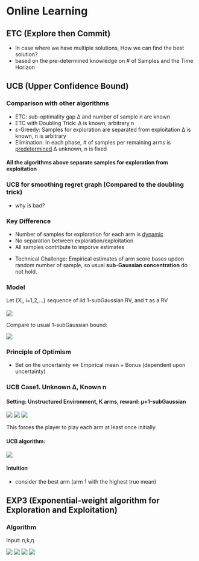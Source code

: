 # Online Learning

## ETC (Explore then Commit)

 - In case where we have multiple solutions, How we can find the best solution?
 - based on the pre-determined knowledge on # of Samples and the Time Horizon


## UCB (Upper Confidence Bound)

### Comparison with other algorithms
 - ETC: sub-optimality gap Δ and number of sample n are known
 - ETC with Doubling Trick: Δ is known, arbitrary n
 - ε-Greedy: Samples for exploration are separated from exploitation
             Δ is known, n is arbitrary
 - Elimination: In each phase, # of samples per remaining arms is <ins>predetermined</ins>
                Δ unknown, n is fixed

#### All the algorithms above separate samples for exploration from exploitation

### UCB for smoothing regret graph (Compared to the doubling trick)
 - why is bad? 

### Key Difference
 - Number of samples for exploration for each arm is <ins>dynamic</ins>
 - No separation between exploration/exploitation
 - All samples contribute to imporve estimates

* Technical Challenge: Empirical estimates of arm score bases updon random number of sample, so usual __sub-Gaussian concentration__ do not hold.

### Model
Let {X<sub>i</sub>, i=1,2,...} sequence of iid 1-subGaussian RV, and τ as a RV

<img src="https://latex.codecogs.com/svg.image?P\Bigg(|\sum_{i=1}^\tau&space;X_i&space;|&space;>&space;\sqrt{2&space;\tau&space;(2log\tau&space;&plus;&space;log(1&space;\backslash&space;\delta)}\Bigg)&space;\leqq&space;\frac{\pi^2}{3}&space;\delta">


Compare to usual 1-subGaussian bound:

<img src="https://latex.codecogs.com/svg.image?P\bigg(&space;\frac{1}{n}&space;\sum_{i=1}^n&space;X_i&space;>&space;\sqrt{\frac{2n\log(1\backslash\delta)}{n}}\bigg)&space;\leqq&space;\delta">

### Principle of Optimism
 - Bet on the uncertainty <=> Empirical mean + Bonus (dependent upon uncertainty)

### UCB Case1. Unknown Δ, Known n

#### Setting: Unstructured Environment, K arms, reward: μ+1-subGaussian

<img src="https://latex.codecogs.com/svg.image?\inline&space;U_j(t-1,\delta)&space;=&space;\mu_j(t-1)&space;&plus;&space;\sqrt{\frac{2\ln(1&space;\backslash&space;\delta)}{T_j(t-1)}&space;}"> 

<img src="https://latex.codecogs.com/svg.image?\inline&space;\large&space;\bigg(&space;\mathit{where,}&space;\;\;&space;\hat{\mu}_j(t-1)&space;=&space;\frac{1}{T_j(t-1)}&space;\sum_{s=1}^{t-1}&space;X_s&space;X_{\left\{&space;A_s=j&space;\right\}}&space;\bigg)&space;">

<img src="https://latex.codecogs.com/svg.image?Also,\;&space;U_j(t-1,\delta)&space;=&space;\infty,&space;\;\;&space;if&space;\;\;&space;T_j(t-1)=0">

This forces the player to play each arm at least once initially. 

#### UCB algorithm:
 <img src="https://latex.codecogs.com/svg.image?\mbox{at&space;each&space;time&space;t:&space;}&space;A_t=\arg&space;\max_{1\leqq&space;j&space;\leqq&space;k}&space;U_j(\mbox{t-1},\delta)">

#### Intuition
* consider the best arm (arm 1 with the highest true mean)





## EXP3 (Exponential-weight algorithm for Exploration and Exploitation)

### Algorithm

Input: n,k,η

<img src="https://latex.codecogs.com/svg.image?\widehat{S_{0i}}=0\;\textrm{for\;all\;}i">

<img src="https://latex.codecogs.com/svg.image?&space;\textbf{for}\;t=1,...,n\;\textrm{\textbf{do}}&space;">

<img src="https://latex.codecogs.com/svg.image?\textrm{Calculate\;the\;sampling\;distribution\;}P_t:">

<img src="https://latex.codecogs.com/svg.image?P_{ti}=\frac{exp\left&space;(\eta&space;\widehat{S}_{t-1,i}\right&space;)}{\sum_{j=1}^{k}exp\left(\eta&space;\widehat{S}_{t-1,j}\right)}">
